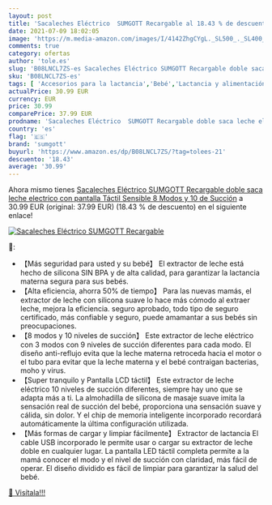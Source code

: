 ```yaml
---
layout: post
title: 'Sacaleches Eléctrico  SUMGOTT Recargable al 18.43 % de descuento'
date: 2021-07-09 18:02:05
image: 'https://m.media-amazon.com/images/I/4142ZhgCYgL._SL500_._SL400_.jpg'
comments: true
category: ofertas
author: 'tole.es'
slug: 'B08LNCL7ZS-es Sacaleches Eléctrico SUMGOTT Recargable doble saca leche...'
sku: 'B08LNCL7ZS-es'
tags: [ 'Accesorios para la lactancia','Bebé','Lactancia y alimentación','Sacaleches','sacaleches','sumgott', ]
actualPrice: 30.99 EUR
currency: EUR
price: 30.99
comparePrice: 37.99 EUR
prodname: 'Sacaleches Eléctrico  SUMGOTT Recargable doble saca leche electrico con pantalla Táctil Sensible 8 Modos y 10 de Succión'
country: 'es'
flag: '🇪🇸'
brand: 'sumgott'
buyurl: 'https://www.amazon.es/dp/B08LNCL7ZS/?tag=tolees-21'
descuento: '18.43'
average: '30.99'
---
```


Ahora mismo tienes [Sacaleches Eléctrico  SUMGOTT Recargable doble saca leche electrico con pantalla Táctil Sensible 8 Modos y 10 de Succión](https://www.amazon.es/dp/B08LNCL7ZS/?tag=tolees-21) a 30.99 EUR (original: 37.99 EUR) (18.43 %  de descuento) en el siguiente enlace!

[![Sacaleches Eléctrico  SUMGOTT Recargable](https://m.media-amazon.com/images/I/4142ZhgCYgL._SL500_._SL400_.jpg)](https://www.amazon.es/dp/B08LNCL7ZS/?tag=tolees-21)

🔎:

- 【Más seguridad para usted y su bebé】 El extractor de leche está hecho de silicona SIN BPA y de alta calidad, para garantizar la lactancia materna segura para sus bebés.
- 【Alta eficiencia, ahorra 50% de tiempo】 Para las nuevas mamás, el extractor de leche con silicona suave lo hace más cómodo al extraer leche, mejora la eficiencia. seguro aprobado, todo tipo de seguro certificado, más confiable y seguro, puede amamantar a sus bebés sin preocupaciones.
- 【8 modos y 10 niveles de succión】 Este extractor de leche eléctrico con 3 modos con 9 niveles de succión diferentes para cada modo. El diseño anti-reflujo evita que la leche materna retroceda hacia el motor o el tubo para evitar que la leche materna y el bebé contraigan bacterias, moho y virus.
- 【Super tranquilo y Pantalla LCD táctil】 Este extractor de leche eléctrico 10 niveles de succión diferentes, siempre hay uno que se adapta más a ti. La almohadilla de silicona de masaje suave imita la sensación real de succión del bebé, proporciona una sensación suave y cálida, sin dolor. Y el chip de memoria inteligente incorporado recordará automáticamente la última configuración utilizada.
- 【Más formas de cargar y limpiar fácilmente】 Extractor de lactancia El cable USB incorporado le permite usar o cargar su extractor de leche doble en cualquier lugar. La pantalla LED táctil completa permite a la mamá conocer el modo y el nivel de succión con claridad, más fácil de operar. El diseño dividido es fácil de limpiar para garantizar la salud del bebé.

[🛒 Visítala!!!](https://www.amazon.es/dp/B08LNCL7ZS/?tag=tolees-21)
